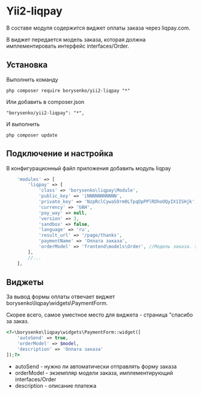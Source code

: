 Yii2-liqpay
==========
В составе модуля содержится виджет оплаты заказа через liqpay.com.

В виджет передается модель заказа, которая должна имплементировать интерфейс interfaces/Order.

Установка
---------------------------------
Выполнить команду

```
php composer require borysenko/yii2-liqpay "*"
```

Или добавить в composer.json

```
"borysenko/yii2-liqpay": "*",
```

И выполнить

```
php composer update
```

Подключение и настройка
---------------------------------
В конфигурационный файл приложения добавить модуль liqpay

```php
    'modules' => [
        'liqpay' => [
            'class' => 'borysenko\liqpay\Module',
            'public_key' => 'iNNNNNNNNNNN',
            'private_key' => 'NzpRclCywaSOrm0LTpqDpPPlRDhoOQyIX1ISHjk',
            'currency' => 'UAH',
            'pay_way' => null,
            'version' => 3,
            'sandbox' => false,
            'language' => 'ru',
            'result_url' => '/page/thanks',
            'paymentName' => 'Оплата заказа',
            'orderModel' => 'frontend\models\Order', //Модель заказа. Эта модель должна имплементировать интерфейс borysenko\liqpay\interfaces\Order. В момент списания денег будет вызываться $model->setPaymentStatus('yes').
        ],
        //...
    ],
```

Виджеты
---------------------------------
За вывод формы оплаты отвечает виджет borysenko\liqpay\widgets\PaymentForm.

Скорее всего, самое уместное место для виджета - страница "спасибо за заказ.

```php
<?=\borysenko\liqpay\widgets\PaymentForm::widget([
    'autoSend' => true,
    'orderModel' => $model,
    'description' => 'Оплата заказа'
]);?>
```

* autoSend - нужно ли автоматически отправлять форму заказа
* orderModel - экземпляр модели заказа, имплементирующий interfaces/Order
* description - описание платежа
